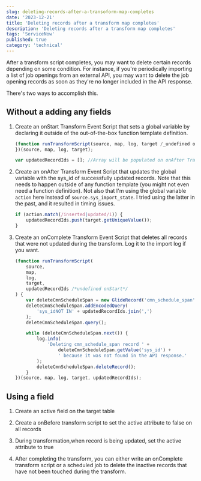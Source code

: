 ```yaml
---
slug: deleting-records-after-a-transoform-map-completes
date: '2023-12-21'
title: 'Deleting records after a transform map completes'
description: 'Deleting records after a transform map completes'
tags: 'ServiceNow'
published: true
category: 'technical'
---
```


After a transform script completes, you may want to delete certain records depending on some condition. For instance, if you're periodically importing a list of job openings from an external API, you may want to delete the job opening records as soon as they're no longer included in the API response.

There's two ways to accomplish this.

## Without a adding any fields

1. Create an onStart Transform Event Script that sets a global variable by declaring it outside of the out-of-the-box function template definition.

    ```js
    (function runTransformScript(source, map, log, target /_undefined onStart_/ ) {
    })(source, map, log, target);

    var updatedRecordIds = []; //Array will be populated on onAfter Transform Scripts
    ```

2. Create an onAfter Transform Event Script that updates the global variable with the sys_id of successfully updated records. Note that this needs to happen outside of any function template (you might not even need a function definition). Not also that I'm using the global variable `action` here instead of `source.sys_import_state`. I tried using the latter in the past, and it resulted in timing issues.

    ```js
    if (action.match(/inserted|updated/i)) {
    	updatedRecordIds.push(target.getUniqueValue());
    }
    ```

3. Create an onComplete Transform Event Script that deletes all records that were not updated during the transform. Log it to the import log if you want.

    ```js
    (function runTransformScript(
    	source,
    	map,
    	log,
    	target,
    	updatedRecordIds /*undefined onStart*/
    ) {
    	var deleteCmnScheduleSpan = new GlideRecord('cmn_schedule_span');
    	deleteCmnScheduleSpan.addEncodedQuery(
    		'sys_idNOT IN' + updatedRecordIds.join(',')
    	);
    	deleteCmnScheduleSpan.query();

    	while (deleteCmnScheduleSpan.next()) {
    		log.info(
    			'Deleting cmn_schedule_span record ' +
    				deleteCmnScheduleSpan.getValue('sys_id') +
    				' because it was not found in the API response.'
    		);
    		deleteCmnScheduleSpan.deleteRecord();
    	}
    })(source, map, log, target, updatedRecordIds);
    ```

## Using a field

1. Create an active field on the target table

2. Create a onBefore transform script to set the active attribute to false on all records

3. During transformation,when record is being updated, set the active attribute to true

4. After completing the transform, you can either write an onComplete transform script or a scheduled job to delete the inactive records that have not been touched during the transform.
